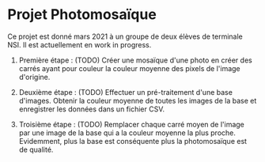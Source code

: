 # Projet Photomosaïque

Ce projet est donné mars 2021 à un groupe de deux élèves de terminale NSI.
Il est actuellement en work in progress.

1. Première étape : (TODO)
Créer une mosaïque d'une photo en créer des carrés ayant pour couleur la couleur moyenne des pixels de l'image d'origine.

2. Deuxième étape : (TODO)
Effectuer un pré-traitement d'une base d'images.
Obtenir la couleur moyenne de toutes les images de la base et enregistrer les données dans un fichier CSV.

3. Troisième étape : (TODO)
Remplacer chaque carré moyen de l'image par une image de la base qui a la couleur moyenne la plus proche.
Evidemment, plus la base est conséquente plus la photomosaïque est de qualité.
